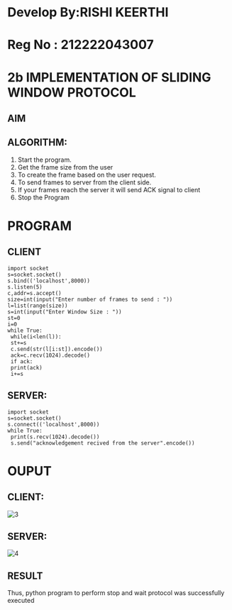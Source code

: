 # Develop By:RISHI KEERTHI
# Reg No : 212222043007
# 2b IMPLEMENTATION OF SLIDING WINDOW PROTOCOL
## AIM
## ALGORITHM:
1. Start the program.
2. Get the frame size from the user
3. To create the frame based on the user request.
4. To send frames to server from the client side.
5. If your frames reach the server it will send ACK signal to client
6. Stop the Program
# PROGRAM
## CLIENT
```
import socket
s=socket.socket()
s.bind(('localhost',8000))
s.listen(5)
c,addr=s.accept()
size=int(input("Enter number of frames to send : "))
l=list(range(size))
s=int(input("Enter Window Size : "))
st=0
i=0
while True:
 while(i<len(l)):
 st+=s
 c.send(str(l[i:st]).encode())
 ack=c.recv(1024).decode()
 if ack:
 print(ack)
 i+=s
```
## SERVER:
```
import socket
s=socket.socket()
s.connect(('localhost',8000))
while True: 
 print(s.recv(1024).decode())
 s.send("acknowledgement recived from the server".encode())
```
# OUPUT
## CLIENT:
![3](https://github.com/Rajkiran276/2b_SLIDING_WINDOW_PROTOCOL/assets/147471453/b6d821be-85bb-4d91-a476-c9f6034fcbac)
## SERVER:
![4](https://github.com/Rajkiran276/2b_SLIDING_WINDOW_PROTOCOL/assets/147471453/e665e923-e7c6-47fd-9840-b2576893a944)


## RESULT
Thus, python program to perform stop and wait protocol was successfully executed
